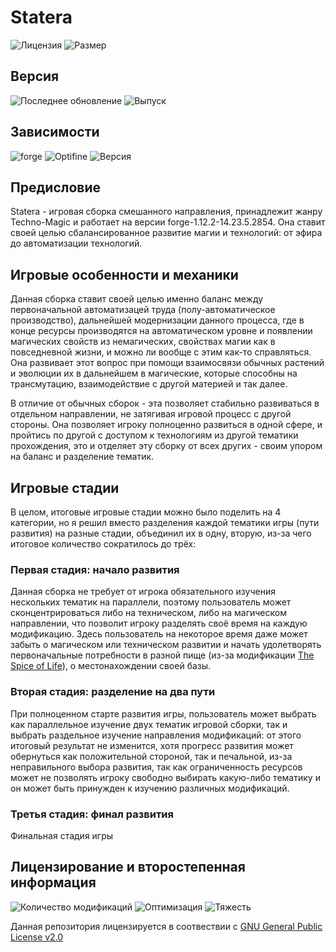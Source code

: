 # Statera
![Лицензия](https://img.shields.io/github/license/Avandelta/Statera?label=%D0%9B%D0%B8%D1%86%D0%B5%D0%BD%D0%B7%D0%B8%D1%8F&style=flat-square)
![Размер](https://img.shields.io/github/repo-size/Avandelta/Statera?label=%D0%A0%D0%B0%D0%B7%D0%BC%D0%B5%D1%80&style=flat-square)

## Версия

![Последнее обновление](https://img.shields.io/github/last-commit/Avandelta/Statera?label=%D0%9F%D0%BE%D1%81%D0%BB%D0%B5%D0%B4%D0%BD%D0%B5%D0%B5%20%D0%BE%D0%B1%D0%BD%D0%BE%D0%B2%D0%BB%D0%B5%D0%BD%D0%B8%D0%B5&style=flat-square)
![Выпуск](https://img.shields.io/github/v/release/Avandelta/Statera?include_prereleases&label=%D0%92%D1%8B%D0%BF%D1%83%D1%81%D0%BA&style=flat-square)

## Зависимости

![forge](https://img.shields.io/badge/forge-14.23.5.2854-brightgreen?style=flat-square)
![Optifine](https://img.shields.io/badge/Optifine-OptiFine%201.12.2%20HD%20U%20F6%20pre1-brightgreen?style=flat-square)
![Версия](https://img.shields.io/badge/%D0%92%D0%B5%D1%80%D1%81%D0%B8%D1%8F-1.0.5.4-green?style=flat-square)

## Предисловие

Statera - игровая сборка смешанного направления, принадлежит жанру Techno-Magic и работает на версии forge-1.12.2-14.23.5.2854. Она ставит своей целью сбалансированное развитие магии и технологий: от эфира до автоматизации технологий.

## Игровые особенности и механики

Данная сборка ставит своей целью именно баланс между первоначальной автоматизацей труда (полу-автоматическое производство), дальнейшей модернизации данного процесса, где в конце ресурсы производятся на автоматическом уровне и появлении магических свойств из немагических, свойствах магии как в повседневной жизни, и можно ли вообще с этим как-то справляться. Она развивает этот вопрос при помощи взаимосвязи обычных растений и эволюции их в дальнейшем в магические, которые способны на трансмутацию, взаимодействие с другой материей и так далее.

В отличие от обычных сборок - эта позволяет стабильно развиваться в отдельном направлении, не затягивая игровой процесс с другой стороны. Она позволяет игроку полноценно развиться в одной сфере, и пройтись по другой с доступом к технологиям из другой тематики прохождения, это и отделяет эту сборку от всех других - своим упором на баланс и разделение тематик.

## Игровые стадии

В целом, итоговые игровые стадии можно было поделить на 4 категории, но я решил вместо разделения каждой тематики игры (пути развития) на разные стадии, объединил их в одну, вторую, из-за чего итоговое количество сократилось до трёх:

### Первая стадия: начало развития

Данная сборка не требует от игрока обязательного изучения нескольких тематик на параллели, поэтому пользователь может сконцентрироваться либо на техническом, либо на магическом направлении, что позволит игроку разделять своё время на каждую модификацию. Здесь пользователь на некоторое время даже может забыть о магическом или техническом развитии и начать удолетворять первоначальные потребности в разной пище (из-за модификации [The Spice of Life](https://www.curseforge.com/minecraft/mc-mods/the-spice-of-life)), о местонахождении своей базы.

### Вторая стадия: разделение на два пути

При полноценном старте развития игры, пользователь может выбрать как параллельное изучение двух тематик игровой сборки, так и выбрать раздельное изучение направления модификаций: от этого итоговый результат не изменится, хотя прогресс развития может обернуться как положительной стороной, так и печальной, из-за неправильного выбора развития, так как ограниченность ресурсов может не позволять игроку свободно выбирать какую-либо тематику и он может быть принужден к изучению различных модификаций.

### Третья стадия: финал развития

Финальная стадия игры

## Лицензирование и второстепенная информация

![Количество модификаций](https://img.shields.io/badge/%D0%9A%D0%BE%D0%BB%D0%B8%D1%87%D0%B5%D1%81%D1%82%D0%B2%D0%BE%20%D0%BC%D0%BE%D0%B4%D0%B8%D1%84%D0%B8%D0%BA%D0%B0%D1%86%D0%B8%D0%B9-158%20(175)-green?style=flat-square)
![Оптимизация](https://img.shields.io/badge/Оптимизация-A-green?style=flat-square)
![Тяжесть](https://img.shields.io/badge/Тяжесть-56%-green?style=flat-square)

Данная репозитория лицензируется в соотвествии с [GNU General Public License v2.0](https://github.com/Avandelta/Statera/blob/master/LICENSE)
